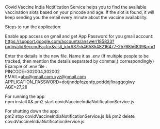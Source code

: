 Covid Vaccine India Notification Service helps you to find the available vaccination slots based on your pincode and age. If the slot is found, it will keep sending you the email every minute about the vaccine availability. <br>

Steps to run the application: <br>

Enable app access on gmail and get App Password for you gmail account:
https://support.google.com/accounts/answer/185833?p=InvalidSecondFactor&visit_id=637554658548216477-2576856839&rd=1  

Enter the details in the new file. Name it as .env (If multiple people to be tracked, then mention the details separated by comma(,) correspondingly) <br>
Example of .env file :<br>
PINCODE=302004,302002 <br>
EMAIL=abc@gmail.com,xyz@gmail.com <br>
APPLICATION_PASSWORD=dotjnndpfqzqnfp,pddddjfixagqeglwy <br>
AGE=27,28 <br>

For running the app: <br>
npm install && pm2 start covidVaccineIndiaNotificationService.js

For shutting down the app: <br>
pm2 stop covidVaccineIndiaNotificationService.js && pm2 delete covidVaccineIndiaNotificationService.js
